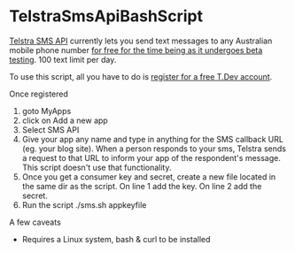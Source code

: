 # TelstraSmsApiBashScript
[Telstra SMS API](https://dev.telstra.com/content/sms-api-0) currently lets you send text messages to any Australian mobile phone number [for free for the time being as it undergoes beta testing](https://dev.telstra.com/pricing).  100 text limit per day. 

To use this script, all you have to do is [register for a free T.Dev account](https://dev.telstra.com/).  

Once registered

1. goto MyApps
2. click on Add a new app
3. Select SMS API
4. Give your app any name and type in anything for the SMS callback URL (eg. your blog site).  When a person responds to your sms, Telstra sends a request to that URL to inform your app of the respondent's message.  This script doesn't use that functionality.
5. Once you get a consumer key and secret, create a new file located in the same dir as the script. On line 1 add the key. On line 2 add the secret.  
6. Run the script ./sms.sh appkeyfile

A few caveats
* Requires a Linux system, bash & curl to be installed
